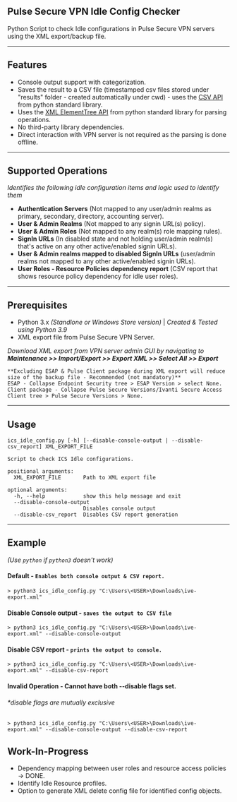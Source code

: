 
## Pulse Secure VPN Idle Config Checker

Python Script to check Idle configurations in Pulse Secure VPN servers using the XML export/backup file.

---

## Features

- Console output support with categorization.
- Saves the result to a CSV file (timestamped csv files stored under "results" folder - created automatically under cwd) - uses the [CSV API](https://docs.python.org/3/library/csv.html) from python standard library.
- Uses the [XML ElementTree API](https://docs.python.org/3/library/xml.etree.elementtree.html) from python standard library for parsing operations.
- No third-party library dependencies.
- Direct interaction with VPN server is not required as the parsing is done offline.
---
## Supported Operations

_Identifies the following idle configuration items and logic used to identify them_

- **Authentication Servers** (Not mapped to any user/admin realms as primary, secondary, directory, accounting server).
- **User & Admin Realms** (Not mapped to any signin URL(s) policy).
- **User & Admin Roles** (Not mapped to any realm(s) role mapping rules).
- **SignIn URLs** (In disabled state and not holding user/admin realm(s) that's active on any other active/enabled signin URLs).
- **User & Admin realms mapped to disabled SignIn URLs** (user/admin realms not mapped to any other active/enabled signin URLs).
- **User Roles - Resource Policies dependency report** (CSV report that shows resource policy dependency for idle user roles).

---
## Prerequisites

- Python 3.x _(Standlone or Windows Store version)_ | _Created & Tested using Python 3.9_
- XML export file from Pulse Secure VPN Server.

_Download XML export from VPN server admin GUI by navigating to **Maintenance >> Import/Export >> Export XML >> Select All >> Export**_

```
**Excluding ESAP & Pulse Client package during XML export will reduce size of the backup file - Recommended (not mandatory)**
ESAP - Collapse Endpoint Security tree > ESAP Version > select None.
Client package - Collapse Pulse Secure Versions/Ivanti Secure Access Client tree > Pulse Secure Versions > None.
```
---

## Usage

```
ics_idle_config.py [-h] [--disable-console-output | --disable-csv_report] XML_EXPORT_FILE

Script to check ICS Idle configurations.

positional arguments:
  XML_EXPORT_FILE       Path to XML export file

optional arguments:
  -h, --help            show this help message and exit
  --disable-console-output
                        Disables console output
  --disable-csv_report  Disables CSV report generation
```
---

## Example

_(Use `python` if `python3` doesn't work)_

#### Default - `Enables both console output & CSV report.`
```
> python3 ics_idle_config.py "C:\Users\<USER>\Downloads\ive-export.xml"
```

#### Disable Console output - `saves the output to CSV file`
```
> python3 ics_idle_config.py "C:\Users\<USER>\Downloads\ive-export.xml" --disable-console-output
```

#### Disable CSV report - `prints the output to console.`
```
> python3 ics_idle_config.py "C:\Users\<USER>\Downloads\ive-export.xml" --disable-csv-report
```

#### Invalid Operation - Cannot have both --disable flags set.
###### _*disable flags are mutually exclusive_
```
> python3 ics_idle_config.py "C:\Users\<USER>\Downloads\ive-export.xml" --disable-console-output --disable-csv-report
```

## Work-In-Progress

- Dependency mapping between user roles and resource access policies -> DONE.
- Identify Idle Resource profiles.
- Option to generate XML delete config file for identified config objects.
